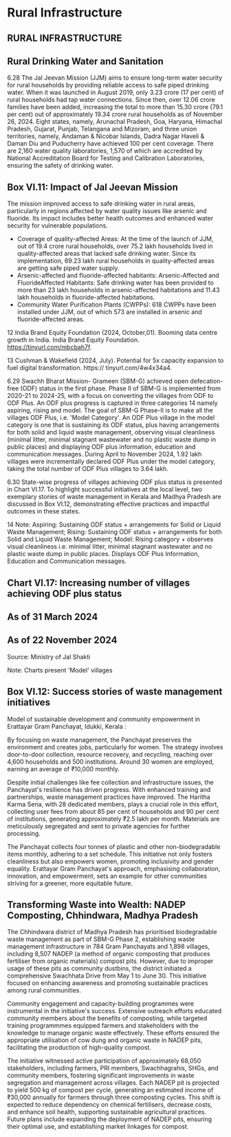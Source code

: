 # Rural Infrastructure

## RURAL INFRASTRUCTURE

## Rural Drinking Water and Sanitation

6.28 The Jal Jeevan Mission (JJM) aims to ensure long-term water security for rural households  by  providing  reliable  access  to  safe  piped  drinking  water.  When  it  was launched in August 2019, only 3.23 crore (17 per cent) of rural households had tap water connections. Since then, over 12.06 crore families have been added, increasing the total to more than 15.30 crore (79.1 per cent) out of approximately 19.34 crore rural households as of November 26, 2024. Eight states, namely, Arunachal Pradesh, Goa, Haryana,  Himachal  Pradesh,  Gujarat,  Punjab,  Telangana  and  Mizoram,  and  three union territories, namely, Andaman &amp; Nicobar Islands, Dadra Nagar Haveli &amp; Daman Diu and Puducherry have achieved 100 per cent coverage. There are 2,160 water quality laboratories, 1,570 of which are accredited by National Accreditation Board for Testing and Calibration Laboratories, ensuring the safety of drinking water.

## Box VI.11: Impact of Jal Jeevan Mission

The mission improved access to safe drinking water in rural areas, particularly in regions affected by water quality issues like arsenic and fluoride. Its impact includes better health outcomes and enhanced water security for vulnerable populations.

- Coverage of quality-affected Areas: At the time of the launch of JJM, out of 19.4 crore  rural  households,  over  75.2  lakh  households  lived  in  quality-affected  areas  that lacked  safe  drinking  water.  Since  its  implementation,  69.23  lakh  rural  households  in quality-affected areas are getting safe piped water supply.
- Arsenic-affected and fluoride-affected habitants: Arsenic-Affected and FluorideAffected  Habitants:  Safe  drinking  water  has  been  provided  to  more  than  23  lakh households in arsenic-affected habitations and 11.43 lakh households in fluoride-affected habitations.
- Community Water Purification Plants (CWPPs): 618 CWPPs have been installed under JJM, out of which 573 are installed in arsenic and fluoride-affected areas.

12    India Brand Equity Foundation (2024, October,01). Booming data centre growth in India. India Brand Equity Foundation. https://tinyurl.com/mbcbah7f.

13 Cushman &amp; Wakefield (2024, July). Potential for 5x capacity expansion to fuel digital transformation. https:// tinyurl.com/4w4x34a4.

6.29 Swachh  Bharat  Mission-  Grameen  (SBM-G)  achieved  open  defecation-free (ODF) status in the first phase. Phase II of SBM-G is implemented from 2020-21 to 2024-25, with a focus on converting the villages from ODF to ODF Plus.  An ODF plus progress is captured in three categories 14  namely aspiring, rising and model. The goal of SBM-G Phase-II is to make all the villages ODF Plus, i.e. 'Model Category'. An ODF Plus village in the model category is one that is sustaining its ODF status, plus having arrangements for both solid and liquid waste management, observing visual cleanliness (minimal  litter,  minimal  stagnant  wastewater  and  no  plastic  waste  dump  in  public places) and displaying ODF plus information, education and communication messages. During April to November 2024, 1.92 lakh villages were incrementally declared ODF Plus under the model category, taking the total number of ODF Plus villages to 3.64 lakh.

<!-- image -->

6.30 State-wise progress of villages achieving ODF plus status is presented in Chart VI.17.  To highlight successful initiatives at the local level, two exemplary stories of waste management in Kerala and Madhya Pradesh are discussed in Box VI.12, demonstrating effective practices and impactful outcomes in these states.

14     Note: Aspiring: Sustaining ODF status + arrangements for Solid or Liquid Waste Management; Rising: Sustaining ODF status + arrangements for both Solid and Liquid Waste Management; Model: Rising category + observes visual cleanliness i.e. minimal litter, minimal stagnant wastewater and no plastic waste dump in public places. Displays ODF Plus Information, Education and Communication messages.

## Chart VI.17: Increasing number of villages achieving ODF plus status

## As of 31 March 2024

## As of 22 November 2024

<!-- image -->

<!-- image -->

Source: Ministry of Jal Shakti

Note: Charts present 'Model' villages

## Box VI.12:  Success stories of waste management initiatives

Model of sustainable development and community empowerment in Erattayar Gram Panchayat, Idukki, Kerala :

<!-- image -->

By focusing on waste management, the Panchayat preserves the environment and creates jobs,  particularly  for  women.  The  strategy  involves  door-to-door  collection,  resource recovery, and recycling, reaching over 4,600 households and 500 institutions. Around 30 women are employed, earning an average of ₹10,000 monthly.

Despite  initial  challenges  like  fee  collection  and  infrastructure  issues,  the  Panchayat's resilience has driven progress. With enhanced training and partnerships, waste management practices have improved. The Haritha Karma Sena, with 28 dedicated members, plays a crucial  role  in  this  effort,  collecting  user  fees  from  about  85  per  cent  of  households  and 90 per cent of institutions, generating approximately ₹2.5 lakh per month. Materials are meticulously segregated and sent to private agencies for further processing.

The Panchayat collects four tonnes of plastic and other non-biodegradable items monthly, adhering to a set schedule. This initiative not only fosters cleanliness but also empowers women, promoting inclusivity and gender equality. Erattayar Gram Panchayat's approach, emphasising  collaboration,  innovation,  and  empowerment,  sets  an  example  for  other communities striving for a greener, more equitable future.

## Transforming Waste into Wealth: NADEP Composting, Chhindwara, Madhya Pradesh

The Chhindwara district of Madhya  Pradesh has prioritised biodegradable waste management as part of SBM-G Phase 2, establishing waste management infrastructure in 784 Gram Panchayats and 1,898 villages, including 8,507 NADEP (a method of organic composting that produces fertiliser from organic materials) compost pits. However, due to improper usage of these pits as community dustbins, the district initiated a comprehensive Swachhata Drive from May 1 to June 30. This initiative focused on enhancing awareness and promoting sustainable practices among rural communities.

Community  engagement  and  capacity-building  programmes  were  instrumental  in  the initiative's  success.  Extensive  outreach  efforts  educated  community  members  about  the benefits  of  composting,  while  targeted  training  programmmes  equipped  farmers  and stakeholders with the knowledge to manage organic waste effectively. These efforts ensured the appropriate utilisation of cow dung and organic waste in NADEP pits, facilitating the production of high-quality compost.

The  initiative witnessed  active participation  of  approximately  68,050  stakeholders, including  farmers,  PRI  members,  Swachhagrahis,  SHGs,  and  community  members, fostering significant improvements in waste segregation and management across villages. Each NADEP pit is projected to yield 500 kg of compost per cycle, generating an estimated income  of  ₹30,000  annually  for  farmers  through  three  composting  cycles.  This  shift  is expected  to  reduce  dependency  on  chemical  fertilisers,  decrease  costs,  and  enhance  soil health, supporting sustainable agricultural practices. Future plans include expanding the deployment of NADEP pits, ensuring their optimal use, and establishing market linkages for compost.